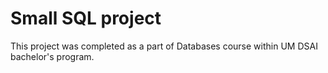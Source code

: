 # Small SQL project
This project was completed as a part of Databases course within UM DSAI bachelor's program.
